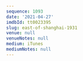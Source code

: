 ```yaml
---
sequence: 1093
date: '2021-04-27'
imdbId: tt0023395
slug: east-of-shanghai-1931
venue: null
venueNotes: null
medium: iTunes
mediumNotes: null
---
```



